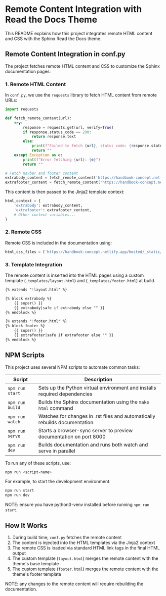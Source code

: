 # Remote Content Integration with Read the Docs Theme

This README explains how this project integrates remote HTML content and CSS with the Sphinx Read the Docs theme.

## Remote Content Integration in conf.py

The project fetches remote HTML content and CSS to customize the Sphinx documentation pages:

### 1. Remote HTML Content

In `conf.py`, we use the `requests` library to fetch HTML content from remote URLs:

```python
import requests

def fetch_remote_content(url):
    try:
        response = requests.get(url, verify=True)
        if response.status_code == 200:
            return response.text
        else:
            print(f"Failed to fetch {url}, status code: {response.status_code}")
            return ""
    except Exception as e:
        print(f"Error fetching {url}: {e}")
        return ""

# Fetch navbar and footer content
extrabody_content = fetch_remote_content('https://handbook-concept.netlify.app/hosted/_templates/navbar.html')
extrafooter_content = fetch_remote_content('https://handbook-concept.netlify.app/hosted/_templates/footer.html')
```

This content is then passed to the Jinja2 template context:

```python
html_context = {
    'extrabody': extrabody_content,
    'extrafooter': extrafooter_content,
    # Other context variables...
}
```

### 2. Remote CSS

Remote CSS is included in the documentation using:

```python
html_css_files = ['https://handbook-concept.netlify.app/hosted/_static/mr-custom.css']
```

### 3. Template Integration

The remote content is inserted into the HTML pages using a custom template (`_templates/layout.html`) and (`_templates/footer.html`) at build.

```html
{% extends "!layout.html" %}

{% block extrabody %}
    {{ super() }}
    {{ extrabody|safe if extrabody else "" }}
{% endblock %}

{% extends "!footer.html" %}
{% block footer %}
    {{ super() }}
    {{ extrafooter|safe if extrafooter else "" }}
{% endblock %}
```

## NPM Scripts

This project uses several NPM scripts to automate common tasks:

| Script | Description |
|--------|-------------|
| `npm run start` | Sets up the Python virtual environment and installs required dependencies |
| `npm run build` | Builds the Sphinx documentation using the `make html` command |
| `npm run watch` | Watches for changes in .rst files and automatically rebuilds documentation |
| `npm run serve` | Starts a browser-sync server to preview documentation on port 8000 |
| `npm run dev` | Builds documentation and runs both watch and serve in parallel |

To run any of these scripts, use:

```bash
npm run <script-name>
```

For example, to start the development environment:

```bash
npm run start
npm run dev
```

NOTE: ensure you have python3-venv installed before running `npm run start`.

## How It Works

1. During build time, `conf.py` fetches the remote content
2. The content is injected into the HTML templates via the Jinja2 context
3. The remote CSS is loaded via standard HTML link tags in the final HTML output
4. The custom template (`layout.html`) merges the remote content with the theme's base template
5. The custom template (`footer.html`) merges the remote content with the theme's footer template

NOTE: any changes to the remote content will require rebuilding the documentation.
